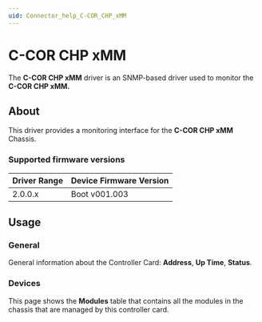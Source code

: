 ```yaml
---
uid: Connector_help_C-COR_CHP_xMM
---
```


# C-COR CHP xMM

The **C-COR CHP xMM** driver is an SNMP-based driver used to monitor the **C-COR CHP xMM.**

## About

This driver provides a monitoring interface for the **C-COR CHP xMM** Chassis.

### Supported firmware versions

| **Driver Range** | **Device Firmware Version** |
|------------------|-----------------------------|
| 2.0.0.x          | Boot v001.003               |

## Usage

### General

General information about the Controller Card: **Address**, **Up Time**, **Status**.

### Devices

This page shows the **Modules** table that contains all the modules in the chassis that are managed by this controller card.
